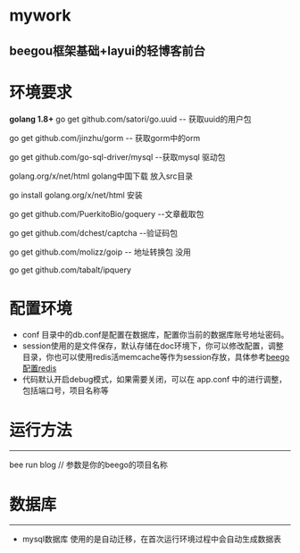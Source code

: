 # mywork

beegou框架基础+layui的轻博客前台
---
# 环境要求
**golang 1.8+**
go get github.com/satori/go.uuid   -- 获取uuid的用户包

go get  github.com/jinzhu/gorm     -- 获取gorm中的orm

go get  github.com/go-sql-driver/mysql --获取mysql 驱动包

golang.org/x/net/html golang中国下载 放入src目录

go install golang.org/x/net/html     安装

go get github.com/PuerkitoBio/goquery  --文章截取包

go get github.com/dchest/captcha --验证码包


go get github.com/molizz/goip   -- 地址转换包  没用

go get github.com/tabalt/ipquery
# 配置环境
- conf 目录中的db.conf是配置在数据库，配置你当前的数据库账号地址密码。
- session使用的是文件保存，默认存储在doc环境下，你可以修改配置，调整目录，你也可以使用redis活memcache等作为session存放，具体参考[beego配置redis](https://beego.me/docs/module/session.md)
- 代码默认开启debug模式，如果需要关闭，可以在 app.conf 中的进行调整，包括端口号，项目名称等
# 运行方法
----
bee run blog // 参数是你的beego的项目名称

# 数据库
-------
- mysql数据库 使用的是自动迁移，在首次运行环境过程中会自动生成数据表

